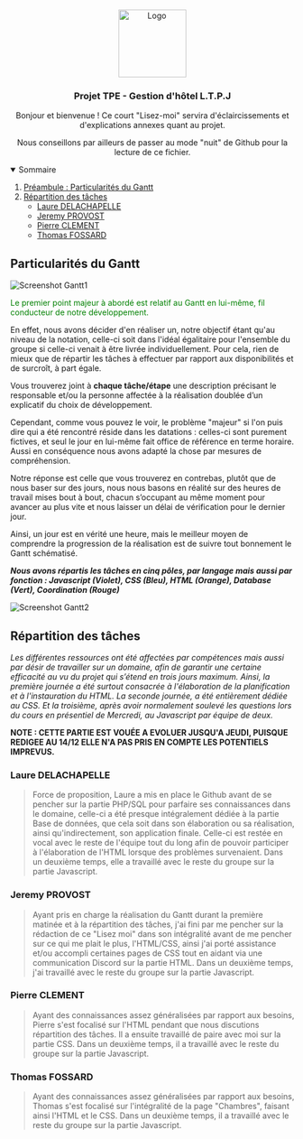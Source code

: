 <!-- PROJECT LOGO -->
<br />
<p align="center">
  <a href="https://github.com/othneildrew/Best-README-Template">
    <img src="https://i.imgur.com/3ft7tsZ.png" alt="Logo" width="120" height="120">
  </a>

  <h3 align="center">Projet TPE - Gestion d'hôtel L.T.P.J</h3>

  <p align="center" class="italic">Bonjour et bienvenue ! Ce court "Lisez-moi" servira d'éclaircissements et d'explications annexes quant au projet.</p>
  <p align="center" class="italic">Nous conseillons par ailleurs de passer au mode "nuit" de Github pour la lecture de ce fichier.</p>
  </p>


<details open="open">
  <summary>Sommaire</summary>
  <ol>
    <li>
      <a href="#particularités-du-gantt">Préambule : Particularités du Gantt</a>
    </li>
    <li>
      <a href="#répartition-des-tâches">Répartition des tâches</a>
      <ul>
        <li><a href="#Laure-delachapelle">Laure DELACHAPELLE</a></li>
        <li><a href="#Jeremy-provost">Jeremy PROVOST</a></li>
        <li><a href="#Pierre-clement">Pierre CLEMENT</a></li>
        <li><a href="#Thomas-fossard">Thomas FOSSARD</a></li>
      </ul>
    </li>
</details>


## Particularités du Gantt

<img src="https://i.imgur.com/qIn5hH0.png" alt="Screenshot Gantt1">

<p style="color:green;">Le premier point majeur à abordé est relatif au Gantt en lui-même, fil conducteur de notre développement.</p>

En effet, nous avons décider d'en réaliser un, notre objectif étant qu'au niveau de la notation, celle-ci soit dans l'idéal égalitaire pour l'ensemble du groupe si celle-ci venait à être livrée individuellement. Pour cela, rien de mieux que de répartir les tâches à effectuer par rapport aux disponibilités et de surcroît, à part égale. 

Vous trouverez joint à **chaque tâche/étape** une description précisant le responsable et/ou la personne affectée à la réalisation doublée d’un explicatif du choix de développement.

Cependant, comme vous pouvez le voir, le problème "majeur" si l'on puis dire qui a été rencontré réside dans les datations : celles-ci sont purement fictives, et seul le jour en lui-même fait office de référence en terme horaire. Aussi en conséquence nous avons adapté la chose par mesures de compréhension.

Notre réponse est celle que vous trouverez en contrebas, plutôt que de nous baser sur des jours, nous nous basons en réalité sur des heures de travail mises bout à bout, chacun s’occupant au même moment pour avancer au plus vite et nous laisser un délai de vérification pour le dernier jour. 

Ainsi, un jour est en vérité une heure, mais le meilleur moyen de comprendre la progression de la réalisation est de suivre tout bonnement le Gantt schématisé. 

***Nous avons répartis les tâches en cinq pôles, par langage mais aussi par fonction : Javascript (Violet), CSS (Bleu), HTML (Orange), Database (Vert), Coordination (Rouge)*** 

<img src="https://i.imgur.com/f4BcHBa.png" alt="Screenshot Gantt2">

## Répartition des tâches

_Les différentes ressources ont été affectées par compétences mais aussi par désir de travailler sur un domaine, afin de garantir une certaine efficacité au vu du projet qui s’étend en trois jours maximum.
Ainsi, la première journée a été surtout consacrée à l'élaboration de la planification et à l'instauration du HTML. 
La seconde journée, a été entièrement dédiée au CSS.
Et la troisième, après avoir normalement soulevé les questions lors du cours en présentiel de Mercredi, au Javascript par équipe de deux._

**NOTE : CETTE PARTIE EST VOUÉE A EVOLUER JUSQU'A JEUDI, PUISQUE REDIGEE AU 14/12 ELLE N'A PAS PRIS EN COMPTE LES POTENTIELS IMPREVUS.**

### Laure DELACHAPELLE

> Force de proposition, Laure a mis en place le Github avant de se pencher sur la partie PHP/SQL pour parfaire ses connaissances dans le domaine, celle-ci a été presque intégralement dédiée à la partie Base de données, que cela soit dans son élaboration ou sa réalisation, ainsi qu'indirectement, son application finale. Celle-ci est restée en vocal avec le reste de l'équipe tout du long afin de pouvoir participer à l'élaboration de l'HTML lorsque des problèmes survenaient.
Dans un deuxième temps, elle a travaillé avec le reste du groupe sur la partie Javascript.

### Jeremy PROVOST

> Ayant pris en charge la réalisation du Gantt durant la première matinée et à la répartition des tâches, j'ai fini par me pencher sur la rédaction de ce "Lisez moi" dans son intégralité avant de me pencher sur ce qui me plait le plus, l'HTML/CSS, ainsi j'ai porté assistance et/ou accompli certaines pages de CSS tout en aidant via une communication Discord sur la partie HTML.
Dans un deuxième temps, j'ai travaillé avec le reste du groupe sur la partie Javascript.

### Pierre CLEMENT

> Ayant des connaissances assez généralisées par rapport aux besoins, Pierre s'est focalisé sur l'HTML pendant que nous discutions répartition des tâches. Il a ensuite travaillé de paire avec moi sur la partie CSS.
Dans un deuxième temps, il a travaillé avec le reste du groupe sur la partie Javascript.

### Thomas FOSSARD

> Ayant des connaissances assez généralisées par rapport aux besoins, Thomas s'est focalisé sur l'intégralité de la page "Chambres", faisant ainsi l'HTML et le CSS. 
Dans un deuxième temps, il a travaillé avec le reste du groupe sur la partie Javascript.
